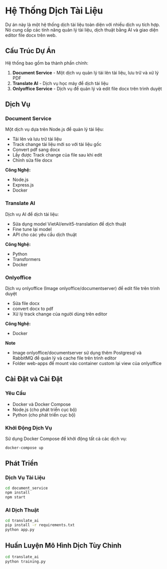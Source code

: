 # Hệ Thống Dịch Tài Liệu

Dự án này là một hệ thống dịch tài liệu toàn diện với nhiều dịch vụ tích hợp. Nó cung cấp các tính năng quản lý tài liệu, dịch thuật bằng AI và giao diện editor file docx trên web.

## Cấu Trúc Dự Án

Hệ thống bao gồm ba thành phần chính:

1. **Document Service** - Một dịch vụ quản lý tải lên tài liệu, lưu trữ và xử lý PDF
2. **Translate AI** - Dịch vụ học máy để dịch tài liệu
3. **Onlyoffice Service** - Dịch vụ để quản lý và edit file docx trên trình duyệt

## Dịch Vụ

### Document Service

Một dịch vụ dựa trên Node.js để quản lý tài liệu:

- Tải lên và lưu trữ tài liệu
- Track change tài liệu mới so với tài liệu gốc
- Convert pdf sang docx
- Lấy được Track change của file sau khi edit
- Chỉnh sửa file docx

**Công Nghệ:**
- Node.js
- Express.js
- Docker


### Translate AI

Dịch vụ AI để dịch tài liệu:

- Sửa dụng model VietAI/envit5-translation để dịch thuật
- Fine tune lại model
- API cho các yêu cầu dịch thuật

**Công Nghệ:**
- Python
- Transformers
- Docker

### Onlyoffice

Dịch vụ onlyoffice (Image onlyoffice/documentserver) để edit file trên trình duyệt

- Sửa file docx
- convert docx to pdf
- Xử lý track change của người dùng trên editor

**Công Nghệ:**
- Docker

**Note**
- Image onlyoffice/documentserver sử dụng thêm Postgresql và RabbitMQ để quản lý và cache file trên trình editor
- Folder web-apps để mount vào container custom lại view của onlyoffice

## Cài Đặt và Cài Đặt

### Yêu Cầu

- Docker và Docker Compose
- Node.js (cho phát triển cục bộ)
- Python (cho phát triển cục bộ)

### Khởi Động Dịch Vụ

Sử dụng Docker Compose để khởi động tất cả các dịch vụ:

```bash
docker-compose up
```

## Phát Triển

### Dịch Vụ Tài Liệu

```bash
cd document_service
npm install
npm start
```

### AI Dịch Thuật

```bash
cd translate_ai
pip install -r requirements.txt
python app.py
```

## Huấn Luyện Mô Hình Dịch Tùy Chỉnh

```bash
cd translate_ai
python training.py
```
